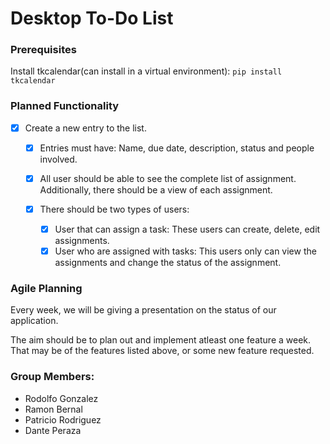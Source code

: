# Desktop To-Do List
### Prerequisites
Install tkcalendar(can install in a virtual environment):
`pip install tkcalendar`

### Planned Functionality
- [x] Create a new entry to the list.
    - [x] Entries must have: Name, due date, description, status and people involved.
    - [x] All user should be able to see the complete list of assignment. Additionally, there should be a view of each assignment.

    - [x] There should be two types of users:
        - [x] User that can assign a task: These users can create, delete, edit assignments.
        - [x] User who are assigned with tasks: This users only can view the assignments and change the status of the assignment.

### Agile Planning
Every week, we will be giving a presentation on the status of our application.

The aim should be to plan out and implement atleast one feature a week.
That may be of the features listed above, or some new feature requested.

### Group Members:
- Rodolfo Gonzalez
- Ramon Bernal
- Patricio Rodriguez
- Dante Peraza
